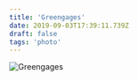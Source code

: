 ```yaml
---
title: 'Greengages'
date: 2019-09-03T17:39:11.739Z
draft: false
tags: 'photo'
---
```


![Greengages](/media/timstagram/IMG_6800-1567532350891.jpg "Greengages")